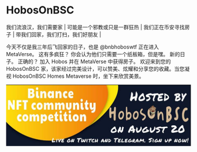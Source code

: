 # HobosOnBSC

我们流浪汉，我们需要家 | 可能是一个邪教或只是一群狂热 | 我们正在币安寻找房子 | 带我们回家，我们打扫，我们好朋友 |

今天不仅是我三年后飞回家的日子，也是
@bnbhoboswtf
  正在进入 MetaVerse。 这有多疯狂？ 你会认为他们只需要一个纸板箱，但是嘿。 新的日子。 正确的？ 加入 Hobos 并在 MetaVerse 中获得房子。
欢迎来到您的 HobosOnBSC 家，该家经过完美设计，可以赞美、炫耀和分享您的收藏。当您凝视 HobosOnBSC Homes Metaverse 时，坐下来欣赏美景。

![1080x360](1080x360.jpg)
